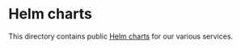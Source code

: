 # Helm charts

This directory contains public [Helm charts](https://helm.sh/docs/topics/charts/) for our various services.

